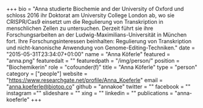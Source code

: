 +++
bio = "Anna studierte Biochemie and der University of Oxford und schloss 2016 ihr Doktorat am University College London ab, wo sie CRISPR/Cas9 einsetzt um die Regulierung von Transkription in menschlichen Zellen zu untersuchen. Derzeit führt sie ihre Forschungsarbeiten an der Ludwig-Maximilians-Universität in München fort. Ihre Forschungsinteressen beinhalten: Regulierung von Transkription und nicht-kanonische Anwendung von Genome-Editing-Techniken."
date = "2015-05-31T23:34:07+01:00"
name = "Anna Köferle"
featured = "anna.png"
featuredalt = ""
featuredpath = "/img/person/"
position = "Biochemikerin"
role = "cofounder(f)"
title = "Anna Köferle"
type = "person"
category = ["people"]
website = "https://www.researchgate.net/profile/Anna_Koeferle"
email = "anna.koeferle@biotop.co"
github = "annakoe"
twitter = ""
facebook = ""
instagram =""
slideshare = ""
xing = ""
linkedin = ""
publications = "anna-koeferle"
+++
